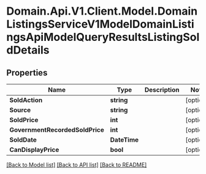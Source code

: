 # Domain.Api.V1.Client.Model.DomainListingsServiceV1ModelDomainListingsApiModelQueryResultsListingSoldDetails
## Properties

Name | Type | Description | Notes
------------ | ------------- | ------------- | -------------
**SoldAction** | **string** |  | [optional] 
**Source** | **string** |  | [optional] 
**SoldPrice** | **int** |  | [optional] 
**GovernmentRecordedSoldPrice** | **int** |  | [optional] 
**SoldDate** | **DateTime** |  | [optional] 
**CanDisplayPrice** | **bool** |  | [optional] 

[[Back to Model list]](../README.md#documentation-for-models) [[Back to API list]](../README.md#documentation-for-api-endpoints) [[Back to README]](../README.md)

